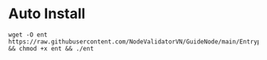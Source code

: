 # Auto Install

    wget -O ent https://raw.githubusercontent.com/NodeValidatorVN/GuideNode/main/Entrypoint/ent && chmod +x ent && ./ent
